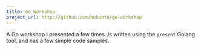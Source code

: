 ```yaml
---
title: Go Workshop
project_url: http://github.com/nubunto/go-workshop
---
```


A Go workshop I presented a few times. Is written using the `present` Golang tool, and has a few simple code samples.